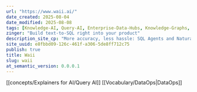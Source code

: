 ```yaml
---
url: "https://www.waii.ai/"
date_created: 2025-08-04
date_modified: 2025-08-08
tags: [Knowledge-AI, Query-AI, Enterprise-Data-Hubs, Knowledge-Graphs, Data-Wrangling, Lego-Kit-Engineering-Tools]
zinger: "Build text-to-SQL right into your product"
description_site_cp: "More accuracy, less hassle: SQL Agents and Natural Language Query powered by Waii's purpose-built SQL compiler and agentic knowledge graph technology"
site_uuid: e8fbbd09-126c-461f-a306-5de8ff712c75
publish: true
title: Waii
slug: waii
at_semantic_version: 0.0.0.1
---
```

[[concepts/Explainers for AI/Query AI]]
[[Vocabulary/DataOps|DataOps]]
